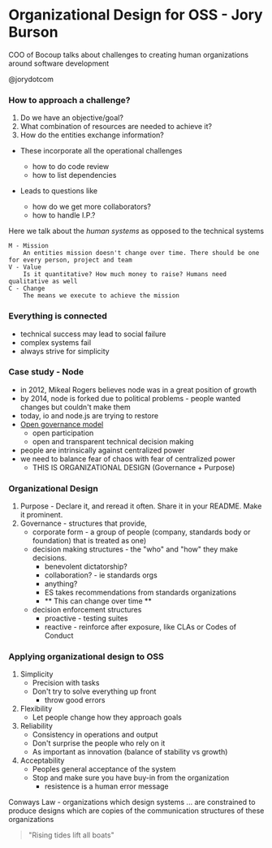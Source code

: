 # Organizational Design for OSS - Jory Burson
COO of Bocoup talks about challenges to creating human organizations around software development

@jorydotcom

### How to approach a challenge?
1. Do we have an objective/goal?
2. What combination of resources are needed to achieve it?
3. How do the entities exchange information?

 * These incorporate all the operational challenges 
    - how to do code review
    - how to list dependencies
    
 * Leads to questions like
    - how do we get more collaborators?
    - how to handle I.P.?
    
Here we talk about the *human systems* as opposed to the technical systems
    
    M - Mission
        An entities mission doesn't change over time. There should be one for every person, project and team
    V - Value
        Is it quantitative? How much money to raise? Humans need qualitative as well
    C - Change
        The means we execute to achieve the mission
    
### Everything is connected
* technical success may lead to social failure
* complex systems fail
* always strive for simplicity

### Case study - Node
 * in 2012, Mikeal Rogers believes node was in a great position of growth
 * by 2014, node is forked due to political problems - people wanted changes but couldn't make them
 * today, io and node.js are trying to restore
 * [Open governance model](http://en.wikipedia.org/wiki/Open-source_governance)
    - open participation
    - open and transparent technical decision making
 * people are intrinsically against centralized power
 * we need to balance fear of chaos with fear of centralized power
    - THIS IS ORGANIZATIONAL DESIGN (Governance + Purpose)

### Organizational Design
1. Purpose - Declare it, and reread it often. Share it in your README. Make it prominent.
2. Governance - structures that provide, 
    * corporate form - a group of people (company, standards body or foundation) that is treated as one)
    * decision making structures - the "who" and "how" they make decisions. 
        - benevolent dictatorship?
        - collaboration? - ie standards orgs
        - anything?
        - ES takes recommendations from standards organizations
        - ** This can change over time **
    * decision enforcement structures
        - proactive - testing suites
        - reactive - reinforce after exposure, like CLAs or Codes of Conduct
        
### Applying organizational design to OSS
1. Simplicity
    * Precision with tasks
    * Don't try to solve everything up front
        - throw good errors
2. Flexibility
    * Let people change how they approach goals
3. Reliability
    * Consistency in operations and output
    * Don't surprise the people who rely on it
    * As important as innovation (balance of stability vs growth)
4. Acceptability
    * Peoples general acceptance of the system
    * Stop and make sure you have buy-in from the organization
        - resistence is a human error message
   
Conways Law - organizations which design systems ... 
are constrained to produce designs which are copies of the communication structures of these organizations



>"Rising tides lift all boats"

